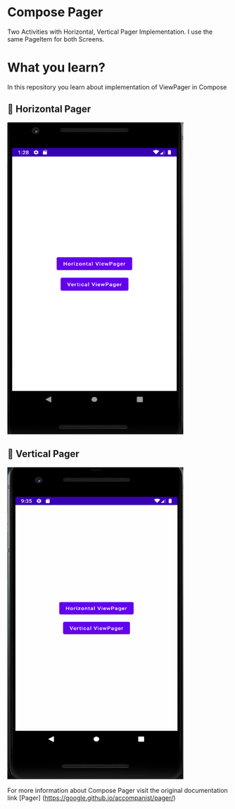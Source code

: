 # Compose Pager

Two Activities with Horizontal, Vertical Pager Implementation. I use the same PageItem for both
Screens.

# What you learn?

In this repository you learn about implementation of ViewPager in Compose

🧬 Horizontal Pager
------------
<img src="screenshots/horizontal_pager.gif" width="400" height="710" />

🧬 Vertical Pager
------------

<img src="screenshots/vertical_pager.gif" width="400" height="710" />

For more information about Compose Pager visit the original documentation
link [Pager] (https://google.github.io/accompanist/pager/) 

